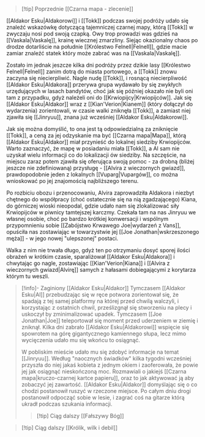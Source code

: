 >[!tip] Poprzednie
>[[Czarna mapa - zlecenie]]

[[Aldakor Esku|Aldakorowi]] i [[Tokk]] podczas swojej podróży udało się znaleźć wskazówkę dotyczącą tajemniczej czarnej mapy, którą [[Tokk]] w zwyczaju nosi pod swoją czapką. Owy trop prowadzi was gdzieś na [[Vaskala|Vaskalę]], krainę wiecznej zmarzliny. Siejąc okazionalny chaos po drodze dotarliście na południe [[Królestwo Felnell|Felnell]], gdzie macie zamiar znaleźć statek który może zabrać was na [[Vaskala|Vaskalę]].

Zostało im jednak jeszcze kilka dni podróży przez dzikie lasy [[Królestwo Felnell|Felnell]] zanim dotrą do miasta portowego, a [[Tokk]] znowu zaczyna się niecierpliwić. Nagle nudę [[Tokk]], i rosnącą niecierpliwość [[Aldakor Esku|Aldakora]] przerywa grupa wydawało by się zwykłych urzędujących w lasach bandytów, choć jak się później okazało nie byli oni tam z przypadku, gdyż należeli oni do [[Krwiopijcy|Krwiopijców]]. Jak się [[Aldakor Esku|Aldakor]] wraz z [[Kian'Verion|Kianem]] (który dołączył do wydarzenia) zorientowali, w czasie walki zniknęła [[Tokk]], a zamiast niej zjawiła się [[Jinryuu]], znana już wcześniej [[Aldakor Esku|Aldakorowi]].

Jak się można domyślić, to ona jest tą odpowiedzialną za zniknięcie [[Tokk]], a ceną za jej odzyskanie ma być [[Czarna mapa|Mapa]], którą [[Aldakor Esku|Aldakor]] miał przynieść do lokalnej siedziby Krwiopijców. Warto zaznaczyć, że mapę w posiadaniu miała [[Tokk]], a Al sam nie uzyskał wielu informacji co do lokalizacji ów siedziby. Na szczęście, na miejscu zaraz potem zjawiła się oferująca swoją pomoc - za drobną (bliżej jeszcze nie zdefiniowaną) przysługę - [[Alvira z wieczornych gwiazd]], prawdopodobnie jeden z lokalnych [[Vuparg|Vupargów]], co można wnioskować po jej znajomością najbliższego terenu.

Po rozbiciu obozu i przenocowaniu, Alvira zaprowadziła Aldakora i niezbyt chętnego do współpracy (choć ostatecznie się na nią zgadzającego) Kiana, do górniczej wioski nieopodal, gdzie udało nam się zlokalizować siły Krwiopijców w piwnicy tamtejszej karczmy. Czekała tam na nas Jinryuu we własnej osobie, choć po bardzo krótkiej konwersacji i wspólnym przypomnieniu sobie [[Zabójstwo Krwawego Joe|wydarzeń z Vans]], opuściła nas zostawiając w towarzystwie jej [[Joe Jonathan|wskrzeszonego męża]] - w jego nowej "ulepszonej" postaci.

Walka z nim nie trwała długo, gdyż ten po otrzymaniu dosyć sporej ilości obrażeń w krótkim czasie, sparaliżował [[Aldakor Esku|Aldakora]] i chwytając go nagle, zostawiając [[Kian'Verion|Kiana]] i [[Alvira z wieczornych gwiazd|Alvirę]] samych z hałasami dobiegającymi z korytarza którym tu weszli. 

>[!info]- Zaginiony [[Aldakor Esku|Aldakor]]
>Tymczasem [[Aldakor Esku|Al]] przebudzając się w ręce potwora zorientował się, że spadają z tej samej platformy na której przed chwilą walczyli, i korzystając z ostatnich chwil, prześlizgnął się stworzeniu na plecy i uskoczył by zminimalizować upadek. Tymczasem [[Joe Jonathan|Joe]] teleportował się moment przed uderzeniem w ziemię i zniknął.
>Kilka dni zabrało [[Aldakor Esku|Aldakorowi]] wspięcie się spowrotem na górę gigantycznego kamiennego słupa, lecz mimo wycięczenia udało mu się wkońcu to osiągnąć.
>
>W pobliskim mieście udało mu się zdobyć informacje na temat [[Jinryuu]]. Według "naocznych świadków" kilka tygodni wcześniej przyszła do niej jakaś kobieta z jednym okiem i zaoferowała, że powie jej jak osiągnąć nieskończoną moc. Rozmawiali o jakiejś [[Czarna mapa|kruczo-czarnej kartce papieru]], oraz to jak aktywować ją aby zobaczyć jej zawartość.
>[[Aldakor Esku|Aldakor]] domyślając się o co chodzi postanowił ruszyć w rzeczone miejsce. Po całym dniu drogi postanowił odpocząć sobie w lesie, i zagrać coś na gitarze którą ukradł podczas szukania informacji.
>>[!tip] Ciąg dalszy
>>[[Fałszywy Bóg]]

>[!tip] Ciąg dalszy
>[[Królik, wilk i debil]]